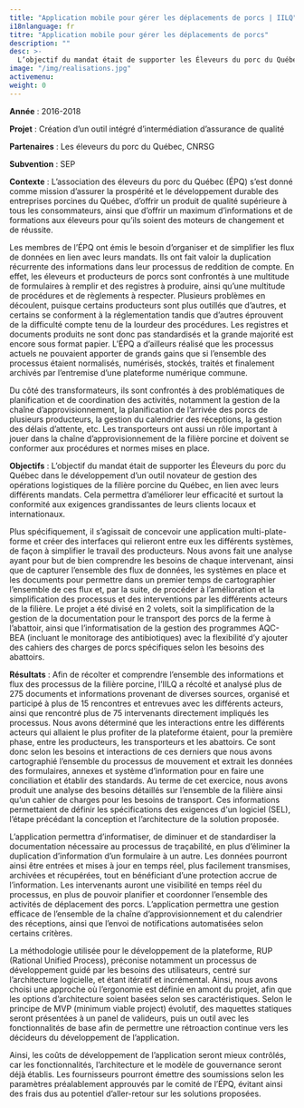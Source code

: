 ```yaml
---
title: "Application mobile pour gérer les déplacements de porcs | IILQ"
i18nlanguage: fr
titre: "Application mobile pour gérer les déplacements de porcs"
description: ""
desc: >-
  L’objectif du mandat était de supporter les Éleveurs du porc du Québec dans le développement d’un outil novateur de gestion des opérations logistiques de la filière porcine du Québec, en lien avec leurs différents mandats. Cela permettra d’améliorer leur efficacité et surtout la conformité aux exigences grandissantes de leurs clients locaux et internationaux.
image: "/img/realisations.jpg"
activemenu:
weight: 0
---
```


**Année** : 2016-2018

**Projet** : Création d’un outil intégré d’intermédiation d’assurance de qualité

**Partenaires** : Les éleveurs du porc du Québec, CNRSG

**Subvention** : SEP

**Contexte** : L’association des éleveurs du porc du Québec (ÉPQ) s’est donné comme mission d’assurer la prospérité et le développement durable des entreprises porcines du Québec, d’offrir un produit de qualité supérieure à tous les consommateurs, ainsi que d’offrir un maximum d’informations et de formations aux éleveurs pour qu’ils soient des moteurs de changement et de réussite.

Les membres de l’ÉPQ ont émis le besoin d’organiser et de simplifier les flux de données en lien avec leurs mandats. Ils ont fait valoir la duplication récurrente des informations dans leur processus de reddition de compte.  En effet, les éleveurs et producteurs de porcs sont confrontés à une multitude de formulaires à remplir et des registres à produire, ainsi qu’une multitude de procédures et de règlements à respecter. Plusieurs problèmes en découlent, puisque certains producteurs sont plus outillés que d’autres, et certains se conforment à la réglementation tandis que d’autres éprouvent de la difficulté compte tenu de la lourdeur des procédures. Les registres et documents produits ne sont donc pas standardisés et la grande majorité est encore sous format papier. L’ÉPQ a d’ailleurs réalisé que les processus actuels ne pouvaient apporter de grands gains que si l’ensemble des processus étaient normalisés, numérisés, stockés, traités et finalement archivés par l’entremise d’une plateforme numérique commune. 

Du côté des transformateurs, ils sont confrontés à des problématiques de planification et de coordination des activités, notamment la gestion de la chaîne d’approvisionnement, la planification de l’arrivée des porcs de plusieurs producteurs, la gestion du calendrier des réceptions, la gestion des délais d’attente, etc. Les transporteurs ont aussi un rôle important à jouer dans la chaîne d’approvisionnement de la filière porcine et doivent se conformer aux procédures et normes mises en place.

**Objectifs** : L’objectif du mandat était de supporter les Éleveurs du porc du Québec dans le développement d’un outil novateur de gestion des opérations logistiques de la filière porcine du Québec, en lien avec leurs différents mandats. Cela permettra d’améliorer leur efficacité et surtout la conformité aux exigences grandissantes de leurs clients locaux et internationaux.

Plus spécifiquement, il s’agissait de concevoir une application multi-plate-forme et créer des interfaces qui relieront entre eux les différents systèmes, de façon à simplifier le travail des producteurs. Nous avons fait une analyse ayant pour but de bien comprendre les besoins de chaque intervenant, ainsi que de capturer l’ensemble des flux de données, les systèmes en place et les documents pour permettre dans un premier temps de cartographier l’ensemble de ces flux et, par la suite, de procéder à l’amélioration et la simplification des processus et des interventions par les différents acteurs de la filière. Le projet a été divisé en 2 volets, soit la simplification de la gestion de la documentation pour le transport des porcs de la ferme à l’abattoir, ainsi que l’informatisation de la gestion des programmes AQC-BEA (incluant le monitorage des antibiotiques) avec la flexibilité d’y ajouter des cahiers des charges de porcs spécifiques selon les besoins des abattoirs.

**Résultats** : Afin de récolter et comprendre l’ensemble des informations et flux des processus de la filière porcine, l’IILQ a récolté et analysé plus de 275 documents et informations provenant de diverses sources, organisé et participé à plus de 15 rencontres et entrevues avec les différents acteurs, ainsi que rencontré plus de 75 intervenants directement impliqués les processus. Nous avons déterminé que les interactions entre les différents acteurs qui allaient le plus profiter de la plateforme étaient, pour la première phase, entre les producteurs, les transporteurs et les abattoirs. Ce sont donc selon les besoins et interactions de ces derniers que nous avons cartographié l’ensemble du processus de mouvement et extrait les données des formulaires, annexes et système d’information pour en faire une conciliation et établir des standards. Au terme de cet exercice, nous avons produit une analyse des besoins détaillés sur l’ensemble de la filière ainsi qu’un cahier de charges pour les besoins de transport. Ces informations permettaient de définir les spécifications des exigences d'un logiciel (SEL), l’étape précédant la conception et l’architecture de la solution proposée.

L’application permettra d’informatiser, de diminuer et de standardiser la documentation nécessaire au processus de traçabilité, en plus d’éliminer la duplication d’information d’un formulaire à un autre. Les données pourront ainsi être entrées et mises à jour en temps réel, plus facilement transmises, archivées et récupérées, tout en bénéficiant d’une protection accrue de l’information. Les intervenants auront une visibilité en temps réel du processus, en plus de pouvoir planifier et coordonner l’ensemble des activités de déplacement des porcs. L’application permettra une gestion efficace de l’ensemble de la chaîne d’approvisionnement et du calendrier des réceptions, ainsi que l’envoi de notifications automatisées selon certains critères.  

La méthodologie utilisée pour le développement de la plateforme, RUP (Rational Unified Process), préconise notamment un processus de développement guidé par les besoins des utilisateurs, centré sur l’architecture logicielle, et étant itératif et incrémental. Ainsi, nous avons choisi une approche où l’ergonomie est définie en amont du projet, afin que les options d’architecture soient basées selon ses caractéristiques.  Selon le principe de MVP (minimum viable project) évolutif, des maquettes statiques seront présentées à un panel de valideurs, puis un outil avec les fonctionnalités de base afin de permettre une rétroaction continue vers les décideurs du développement de l’application. 

Ainsi, les coûts de développement de l’application seront mieux contrôlés, car les fonctionnalités, l’architecture et le modèle de gouvernance seront déjà établis. Les fournisseurs pourront émettre des soumissions selon les paramètres préalablement approuvés par le comité de l’ÉPQ, évitant ainsi des frais dus au potentiel d’aller-retour sur les solutions proposées.
